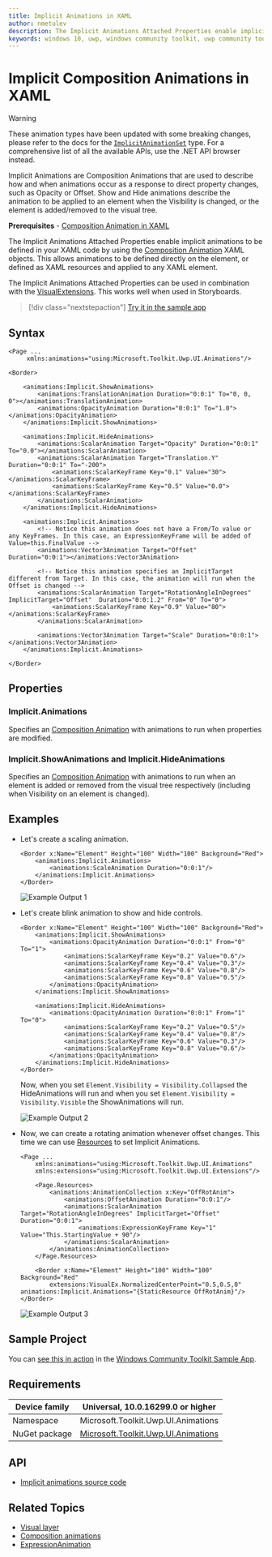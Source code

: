 ```yaml
---
title: Implicit Animations in XAML
author: nmetulev
description: The Implicit Animations Attached Properties enable implicit animations to be defined in your XAML code (outdated docs).
keywords: windows 10, uwp, windows community toolkit, uwp community toolkit, uwp toolkit, composition animations, animation, implicit animations, XAML, implicit, composition, show animation, hide animation
---
```


# Implicit Composition Animations in XAML

> [!WARNING]
> These animation types have been updated with some breaking changes, please refer to the docs for the [`ImplicitAnimationSet`](ImplicitAnimationSet.md) type. For a comprehensive list of all the available APIs, use the .NET API browser instead.

Implicit Animations are Composition Animations that are used to describe how and when animations occur as a response to direct property changes, such as Opacity or Offset. Show and Hide animations describe the animation to be applied to an element when the Visibility is changed, or the element is added/removed to the visual tree.

**Prerequisites** - [Composition Animation in XAML](/windows/communitytoolkit/animations/compositionanimations)

The Implicit Animations Attached Properties enable implicit animations to be defined in your XAML code by using the [Composition Animation](/windows/communitytoolkit/animations/compositionanimations) XAML objects. This allows animations to be defined directly on the element, or defined as XAML resources and applied to any XAML element.

The Implicit Animations Attached Properties can be used in combination with the [VisualExtensions](/windows/communitytoolkit/extensions/visualex). This works well when used in Storyboards.

> [!div class="nextstepaction"]
> [Try it in the sample app](uwpct://Animations?sample=Implicit%20Animations)

## Syntax

```xaml
<Page ...
     xmlns:animations="using:Microsoft.Toolkit.Uwp.UI.Animations"/>

<Border>

    <animations:Implicit.ShowAnimations>
        <animations:TranslationAnimation Duration="0:0:1" To="0, 0, 0"></animations:TranslationAnimation>
        <animations:OpacityAnimation Duration="0:0:1" To="1.0"></animations:OpacityAnimation>
    </animations:Implicit.ShowAnimations>

    <animations:Implicit.HideAnimations>
        <animations:ScalarAnimation Target="Opacity" Duration="0:0:1" To="0.0"></animations:ScalarAnimation>
        <animations:ScalarAnimation Target="Translation.Y" Duration="0:0:1" To="-200">
            <animations:ScalarKeyFrame Key="0.1" Value="30"></animations:ScalarKeyFrame>
            <animations:ScalarKeyFrame Key="0.5" Value="0.0"></animations:ScalarKeyFrame>
        </animations:ScalarAnimation>
    </animations:Implicit.HideAnimations>

    <animations:Implicit.Animations>
        <!-- Notice this animation does not have a From/To value or any KeyFrames. In this case, an ExpressionKeyFrame will be added of Value=this.FinalValue -->
        <animations:Vector3Animation Target="Offset"  Duration="0:0:1"></animations:Vector3Animation>

        <!-- Notice this animation specifies an ImplicitTarget different from Target. In this case, the animation will run when the Offset is changed -->
        <animations:ScalarAnimation Target="RotationAngleInDegrees" ImplicitTarget="Offset"  Duration="0:0:1.2" From="0" To="0">
            <animations:ScalarKeyFrame Key="0.9" Value="80"></animations:ScalarKeyFrame>
        </animations:ScalarAnimation>

        <animations:Vector3Animation Target="Scale" Duration="0:0:1"></animations:Vector3Animation>
    </animations:Implicit.Animations>

</Border>
```

## Properties

### Implicit.Animations

Specifies an [Composition Animation](/windows/communitytoolkit/animations/compositionanimations) with animations to run when properties are modified.

### Implicit.ShowAnimations and Implicit.HideAnimations

Specifies an [Composition Animation](/windows/communitytoolkit/animations/compositionanimations) with animations to run when an element is added or removed from the visual tree respectively (including when Visibility on an element is changed).

## Examples

- Let's create a scaling animation.

    ```xaml
    <Border x:Name="Element" Height="100" Width="100" Background="Red">
        <animations:Implicit.Animations>
            <animations:ScaleAnimation Duration="0:0:1"/>
        </animations:Implicit.Animations>
    </Border>
    ```

    ![Example Output 1](../resources/images/Animations/ImplicitAnimations/Example-Output-1.gif)

- Let's create blink animation to show and hide controls.

    ```xaml
    <Border x:Name="Element" Height="100" Width="100" Background="Red">
        <animations:Implicit.ShowAnimations>
            <animations:OpacityAnimation Duration="0:0:1" From="0" To="1">
                <animations:ScalarKeyFrame Key="0.2" Value="0.6"/>
                <animations:ScalarKeyFrame Key="0.4" Value="0.3"/>
                <animations:ScalarKeyFrame Key="0.6" Value="0.8"/>
                <animations:ScalarKeyFrame Key="0.8" Value="0.5"/>
            </animations:OpacityAnimation>
        </animations:Implicit.ShowAnimations>

        <animations:Implicit.HideAnimations>
            <animations:OpacityAnimation Duration="0:0:1" From="1" To="0">
                <animations:ScalarKeyFrame Key="0.2" Value="0.5"/>
                <animations:ScalarKeyFrame Key="0.4" Value="0.8"/>
                <animations:ScalarKeyFrame Key="0.6" Value="0.3"/>
                <animations:ScalarKeyFrame Key="0.8" Value="0.6"/>
            </animations:OpacityAnimation>
        </animations:Implicit.HideAnimations>
    </Border>
    ```

    Now, when you set `Element.Visibility = Visibility.Collapsed` the HideAnimations will run and when you set `Element.Visibility = Visibility.Visible` the ShowAnimations will run.

    ![Example Output 2](../resources/images/Animations/ImplicitAnimations/Example-Output-2.gif)

- Now, we can create a rotating animation whenever offset changes. This time we can use [Resources](/windows/uwp/design/controls-and-patterns/resourcedictionary-and-xaml-resource-references) to set Implicit Animations.

    ```xaml
    <Page ...
        xmlns:animations="using:Microsoft.Toolkit.Uwp.UI.Animations"
        xmlns:extensions="using:Microsoft.Toolkit.Uwp.UI.Extensions"/>

        <Page.Resources>
            <animations:AnimationCollection x:Key="OffRotAnim">
                <animations:OffsetAnimation Duration="0:0:1"/>
                <animations:ScalarAnimation Target="RotationAngleInDegrees" ImplicitTarget="Offset"  Duration="0:0:1">
                    <animations:ExpressionKeyFrame Key="1" Value="This.StartingValue + 90"/>
                </animations:ScalarAnimation>
            </animations:AnimationCollection>
        </Page.Resources>

        <Border x:Name="Element" Height="100" Width="100" Background="Red"
            extensions:VisualEx.NormalizedCenterPoint="0.5,0.5,0" animations:Implicit.Animations="{StaticResource OffRotAnim}"/>
    </Border>
    ```

    ![Example Output 3](../resources/images/Animations/ImplicitAnimations/Example-Output-3.gif)

## Sample Project

You can [see this in action](uwpct://Animations?sample=Implicit%20Animations) in the [Windows Community Toolkit Sample App](https://aka.ms/windowstoolkitapp).

## Requirements

| Device family | Universal, 10.0.16299.0 or higher   |
| ---------------------------------------------------------------- | ----------------------------------- |
| Namespace                                                        | Microsoft.Toolkit.Uwp.UI.Animations |
| NuGet package | [Microsoft.Toolkit.Uwp.UI.Animations](https://www.nuget.org/packages/Microsoft.Toolkit.Uwp.UI.Animations/) |

## API

- [Implicit animations source code](https://github.com/windows-toolkit/WindowsCommunityToolkit/tree/rel/7.0.0/Microsoft.Toolkit.Uwp.UI.Animations/Implicit.cs)

## Related Topics

- [Visual layer](/windows/uwp/composition/visual-layer)
- [Composition animations](/windows/uwp/composition/composition-animation)
- [ExpressionAnimation](/uwp/api/Windows.UI.Composition.ExpressionAnimation)
